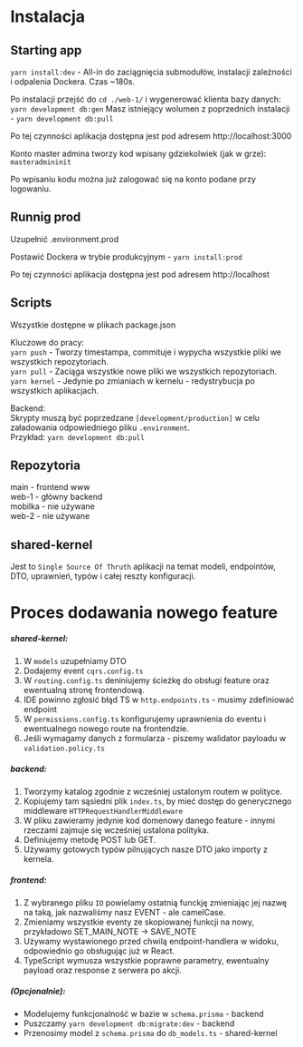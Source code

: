 # Instalacja

## Starting app
`yarn install:dev` - All-in do zaciągnięcia submodułów, instalacji zależności i odpalenia Dockera. Czas ~180s. 

Po instalacji przejść do `cd ./web-1/` i wygenerować klienta bazy danych: `yarn development db:gen`
Masz istniejący wolumen z poprzednich instalacji - `yarn development db:pull`  

Po tej czynności aplikacja dostępna jest pod adresem http://localhost:3000

Konto master admina tworzy kod wpisany gdziekolwiek (jak w grze): `masteradmininit`

Po wpisaniu kodu można już zalogować się na konto podane przy logowaniu.


## Runnig prod
Uzupełnić .environment.prod

Postawić Dockera w trybie produkcyjnym - `yarn install:prod`

Po tej czynności aplikacja dostępna jest pod adresem http://localhost

## Scripts
Wszystkie dostępne w plikach package.json

Kluczowe do pracy:  
`yarn push` - Tworzy timestampa, commituje i wypycha wszystkie pliki we wszystkich repozytoriach.   
`yarn pull` - Zaciąga wszystkie nowe pliki we wszystkich repozytoriach.  
`yarn kernel` - Jedynie po zmianiach w kernelu - redystrybucja po wszystkich aplikacjach.  

Backend:  
Skrypty muszą być poprzedzane `[development/production]` w celu załadowania odpowiedniego pliku `.environment`.  
Przykład: `yarn development db:pull`  

## Repozytoria
main - frontend www  
web-1 - główny backend  
mobilka - nie używane  
web-2 - nie używane  

## shared-kernel
Jest to `Single Source Of Thruth` aplikacji na temat modeli, endpointów, DTO, uprawnień, typów i całej reszty konfiguracji.
### 
### 
# Proces dodawania nowego feature
##### shared-kernel:
1. W `models` uzupełniamy DTO
2. Dodajemy event `cqrs.config.ts`
3. W `routing.config.ts` deniniujemy ścieżkę do obsługi feature oraz ewentualną stronę frontendową.
4. IDE powinno zgłosić błąd TS w `http.endpoints.ts` - musimy zdefiniować endpoint
5. W `permissions.config.ts` konfigurujemy uprawnienia do eventu i ewentualnego nowego route na frontendzie.
6. Jeśli wymagamy danych z formularza - piszemy walidator payloadu w `validation.policy.ts`
##### backend:
1. Tworzymy katalog zgodnie z wcześniej ustalonym routem w polityce.
2. Kopiujemy tam sąsiedni plik `index.ts`, by mieć dostęp do generycznego middleware `HTTPRequestHandlerMiddleware`
3. W pliku zawieramy jedynie kod domenowy danego feature - innymi rzeczami zajmuje się wcześniej ustalona polityka.
4. Definiujemy metodę POST lub GET.
5. Używamy gotowych typów pilnujących nasze DTO jako importy z kernela.
##### frontend:
1. Z wybranego pliku `IO` powielamy ostatnią funckję zmieniając jej nazwę na taką, jak nazwaliśmy nasz EVENT - ale camelCase.
2. Zmieniamy wszystkie eventy ze skopiowanej funkcji na nowy, przykładowo SET_MAIN_NOTE -> SAVE_NOTE
3. Używamy wystawionego przed chwilą endpoint-handlera w widoku, odpowiednio go obsługując już w React.
4. TypeScript wymusza wszystkie poprawne parametry, ewentualny payload oraz response z serwera po akcji.

##### (Opcjonalnie):  
- Modelujemy funkcjonalność w bazie w `schema.prisma` - backend
- Puszczamy `yarn development db:migrate:dev` - backend
- Przenosimy model z `schema.prisma` do `db_models.ts` - shared-kernel






